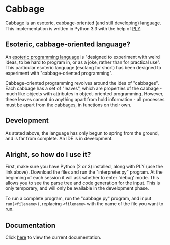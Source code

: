 # Cabbage

Cabbage is an esoteric, cabbage-oriented (and still developing) language.
This implementation is written in Python 3.3 with the help of [PLY](http://www.dabeaz.com/ply/).

## Esoteric, cabbage-oriented language?

An [esoteric programming language](http://esolangs.org/wiki/Esoteric_programming_language) is "designed to experiment with weird ideas, to be hard to program in, or as a joke, rather than for practical use". This particular esoteric language (esolang for short) has been designed to experiment with "cabbage-oriented programming".

Cabbage-oriented programming revolves around the idea of "cabbages". Each cabbage has a set of "leaves", which are properties of the cabbage - much like objects with attributes in object-oriented programming. However, these leaves cannot do anything apart from hold information - all processes must be apart from the cabbages, in functions on their own.

## Development

As stated above, the language has only begun to spring from the ground, and is far from complete. An IDE is in development.

## Alright, so how do I use it?

First, make sure you have Python (2 or 3) installed, along with PLY (use the link above). Download the files and run the "interpreter.py" program. At the beginning of each session it will ask whether to enter 'debug' mode. This allows you to see the parse tree and code generation for the input. This is only temporary, and will only be available in the development phase.

To run a complete program, run the "cabbage.py" program, and input `run(<filename>)`, replacing `<filename>` with the name of the file you want to run.

## Documentation

Click [here](docs.md) to view the current documentation.